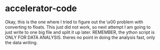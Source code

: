 # accelerator-code
Okay, this is the one where I tried to figure out the \x00 problem with converting to floats. This just did not work, so next attempt I am going to just write to one big file and split it up later. REMEMBER, the ython script is ONLY FOR DATA ANALYSIS. theres no point in doing the analysis fast, only the data writing.
